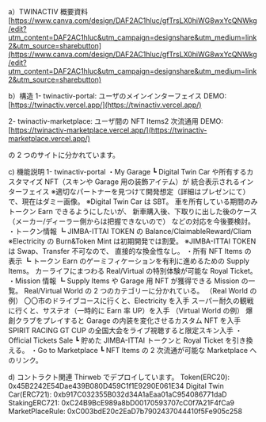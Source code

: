 a）TWINACTIV 概要資料
[https://www.canva.com/design/DAF2AC1hluc/gfTrsLX0hiWG8wxYcQNWkg/edit?utm_content=DAF2AC1hluc&utm_campaign=designshare&utm_medium=link2&utm_source=sharebutton](https://www.canva.com/design/DAF2AC1hluc/gfTrsLX0hiWG8wxYcQNWkg/edit?utm_content=DAF2AC1hluc&utm_campaign=designshare&utm_medium=link2&utm_source=sharebutton)

b）構造
1- twinactiv-portal: ユーザのメインインターフェイス
   DEMO:[https://twinactiv.vercel.app/](https://twinactiv.vercel.app/)

2- twinactiv-marketplace: ユーザ間の NFT Items2 次流通用
   DEMO: [https://twinactiv-marketplace.vercel.app/](https://twinactiv-marketplace.vercel.app/)

の 2 つのサイトに分かれています。

c) 機能説明
1- twinactiv-portal
   ・My Garage
     ┗ Digital Twin Car や所有するカスタマイズ NFT（スキンや Garage 用の装飾アイテム）が
        統合表示されるインターフェイス
        ※適切なパートナーを見つけて開発想定（詳細はプレゼンにて）で、現在はダミー画像。
        ※Digital Twin Car は SBT。
           車を所有している期間のみトークン Earn できるようにしたいが、
           新車購入後、下取りに出した後のケース
           （メーカー/ディーラー側からは把握できないので）
           などの対応を今後要検討。
   ・トークン情報
     ┗ JIMBA-ITTAI TOKEN の Balance/ClaimableReward/Cliam
        ※Electricity の Burn&Token Mint は初期開発では割愛。
        ※JIMBA-ITTAI TOKEN は Swap、Transfer 不可なので、
           直接的な換金性なし。
   ・所有 NFT Items の表示
     ┗ トークン Earn のゲーミフィケーションを有利に進めるための Supply Items。
        カーライフにまつわる Real/Virtual の特別体験が可能な Royal Ticket。
   ・Mission 情報
     ┗ Supply Items や Garage 用 NFT が獲得できる Mission の一覧。
        Real/Virtual World の 2 つのカテゴリーに分かれている。
        （Real World の例）
        〇〇市のドライブコースに行くと、Electricity を入手
        スーパー耐久の観戦に行くと、サステオ（一時的に Earn 率 UP）を入手
        （Virtual World の例）
        爆創クラブをプレイすると Garage の内装を変化させるカスタム NFT を入手
        SPIRIT RACING GT CUP の全国大会をライブ視聴すると限定スキン入手
   ・Official Tickets Sale
     ┗ 貯めた JIMBA-ITTAI トークンと Royal Ticket を引き換える。
   ・Go to Marketplace
     ┗ NFT Items の 2 次流通が可能な Marketplace へのリンク。

d) コントラクト関連
   Thirweb でデプロイしています。
   Token(ERC20): 0x45B2242E54Dae439B080D459C1f1E9290E061E34
   Digital Twin Car(ERC721): 0xb917C032355B032d34A1aEaa01aC954086771daD
   StakingERC721: 0xC24B9BcE989a8bD00170593707cC0f7A21F4fCa9
   MarketPlaceRule: 0xC003bdE20c2EaD7b7902437044410f5Fe905c258
